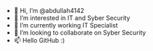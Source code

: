- 👋 Hi, I’m @abdullah4142
- 👀 I’m interested in IT and Syber Security
- 🌱 I’m currently working IT Specialist
- 💞️ I’m looking to collaborate on Syber Security
- 📫 Hello GitHub :)

<!---
abdullah4142/abdullah4142 is a ✨ special ✨ repository because its `README.md` (this file) appears on your GitHub profile.
You can click the Preview link to take a look at your changes.
--->
